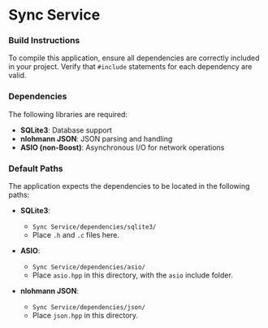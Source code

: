 # Sync Service

### Build Instructions

To compile this application, ensure all dependencies are correctly included in your project. Verify that `#include` statements for each dependency are valid.

### Dependencies

The following libraries are required:

- **SQLite3**: Database support
- **nlohmann JSON**: JSON parsing and handling
- **ASIO (non-Boost)**: Asynchronous I/O for network operations

### Default Paths

The application expects the dependencies to be located in the following paths:

- **SQLite3**:  
  - `Sync Service/dependencies/sqlite3/`  
  - Place `.h` and `.c` files here.

- **ASIO**:  
  - `Sync Service/dependencies/asio/`  
  - Place `asio.hpp` in this directory, with the `asio` include folder.

- **nlohmann JSON**:  
  - `Sync Service/dependencies/json/`  
  - Place `json.hpp` in this directory.

